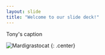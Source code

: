 ```yaml
---
layout: slide
title: "Welcome to our slide deck!"
---
```


Tony's caption

![Mardigrastocat](https://octodex.github.com/images/Mardigrastocat.png)
{: .center}
